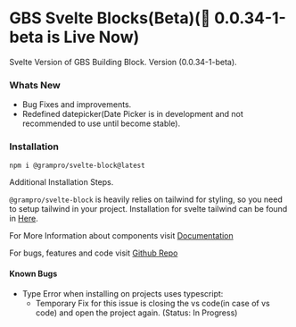 # GBS Svelte Blocks(Beta)(🎉 0.0.34-1-beta is Live Now)

Svelte Version of GBS Building Block. Version (0.0.34-1-beta).

### Whats New

- Bug Fixes and improvements.
- Redefined datepicker(Date Picker is in development and not recommended to use until become stable).

### Installation

```bash
npm i @grampro/svelte-block@latest
```

Additional Installation Steps.

`@grampro/svelte-block` is heavily relies on tailwind for styling, so you need to setup tailwind in your project. Installation for svelte tailwind can be found in [Here](https://tailwindcss.com/docs/guides/sveltekit).

For More Information about components visit [Documentation](https://gbs-svelte-bblock.netlify.app/)

For bugs, features and code visit [Github Repo](https://github.com/ananduremanan/svelte-component-library)

#### Known Bugs

- Type Error when installing on projects uses typescript:
  - Temporary Fix for this issue is closing the vs code(in case of vs code) and open the project again. (Status: In Progress)
